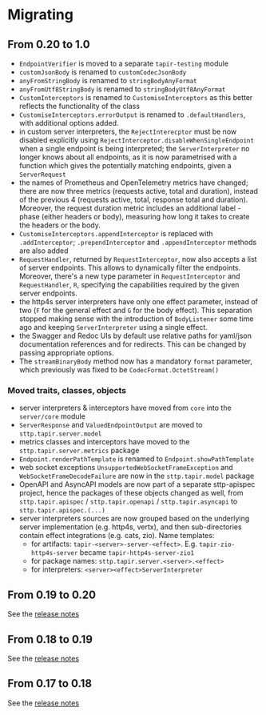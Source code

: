 # Migrating

## From 0.20 to 1.0

* `EndpointVerifier` is moved to a separate `tapir-testing` module
* `customJsonBody` is renamed to `customCodecJsonBody`
* `anyFromStringBody` is renamed to `stringBodyAnyFormat`
* `anyFromUtf8StringBody` is renamed to `stringBodyUtf8AnyFormat`
* `CustomInterceptors` is renamed to `CustomiseInterceptors` as this better reflects the functionality of the class
* `CustomiseInterceptors.errorOutput` is renamed to `.defaultHandlers`, with additional options added.
* in custom server interpreters, the `RejectInterecptor` must be now disabled explicitly using `RejectInterceptor.disableWhenSingleEndpoint` when a single endpoint is being interpreted; the `ServerInterpreter` no longer knows about all endpoints, as it is now parametrised with a function which gives the potentially matching endpoints, given a `ServerRequest`
* the names of Prometheus and OpenTelemetry metrics have changed; there are now three metrics (requests active, total and duration), instead of the previous 4 (requests active, total, response total and duration). Moreover, the request duration metric includes an additional label - phase (either headers or body), measuring how long it takes to create the headers or the body.
* `CustomiseInterceptors.appendInterceptor` is replaced with `.addInterceptor`; `.prependInterceptor` and `.appendInterceptor` methods are also added
* `RequestHandler`, returned by `RequestInterceptor`, now also accepts a list of server endpoints. This allows to dynamically filter the endpoints. Moreover, there's a new type parameter in `RequestInterceptor` and `RequestHandler`, `R`, specifying the capabilities required by the given server endpoints.
* the http4s server interpreters have only one effect parameter, instead of two (`F` for the general effect and `G` for the body effect). This separation stopped making sense with the introduction of `BodyListener` some time ago and keeping `ServerInterpreter` using a single effect.
* the Swagger and Redoc UIs by default use relative paths for yaml/json documentation references and for redirects. This can be changed by passing appropriate options.
* The `streamBinaryBody` method now has a mandatory `format` parameter, which previously was fixed to be `CodecFormat.OctetStream()`

### Moved traits, classes, objects

* server interpreters & interceptors have moved from `core` into the `server/core` module
* `ServerResponse` and `ValuedEndpointOutput` are moved to `sttp.tapir.server.model`
* metrics classes and interceptors have moved to the `sttp.tapir.server.metrics` package
* `Endpoint.renderPathTemplate` is renamed to `Endpoint.showPathTemplate`
* web socket exceptions `UnsupportedWebSocketFrameException` and `WebSocketFrameDecodeFailure` are now in the `sttp.tapir.model` package
* OpenAPI and AsyncAPI models are now part of a separate sttp-apispec project, hence the packages of these objects changed as well, from `sttp.tapir.apispec` / `sttp.tapir.openapi` / `sttp.tapir.asyncapi` to `sttp.tapir.apispec.(...)`
* server interpreters sources are now grouped based on the underlying server implementation (e.g. http4s, vertx), and then sub-directories contain effect integrations (e.g. cats, zio). Name templates:
  * for artifacts: `tapir-<server>-server-<effect>`. E.g. `tapir-zio-http4s-server` became `tapir-http4s-server-zio1`
  * for package names: `sttp.tapir.server.<server>.<effect>`
  * for interpreters: `<server><effect>ServerInterpreter`

## From 0.19 to 0.20

See the [release notes](https://github.com/softwaremill/tapir/releases/tag/v0.20.0)

## From 0.18 to 0.19

See the [release notes](https://github.com/softwaremill/tapir/releases/tag/v0.19.0)

## From 0.17 to 0.18

See the [release notes](https://github.com/softwaremill/tapir/releases/tag/v0.18.0)